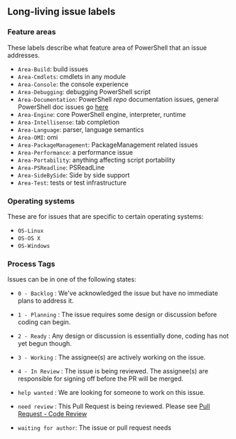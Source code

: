 ## Long-living issue labels

### Feature areas

These labels describe what feature area of PowerShell that an issue addresses.

* `Area-Build`: build issues
* `Area-Cmdlets`: cmdlets in any module
* `Area-Console`: the console experience
* `Area-Debugging`: debugging PowerShell script
* `Area-Documentation`: PowerShell *repo* documentation issues, general PowerShell doc issues go [here](https://github.com/PowerShell/PowerShell-Docs/issues)
* `Area-Engine`: core PowerShell engine, interpreter, runtime
* `Area-Intellisense`: tab completion
* `Area-Language`: parser, language semantics
* `Area-OMI`: omi
* `Area-PackageManagement`: PackageManagement related issues
* `Area-Performance`: a performance issue
* `Area-Portability`: anything affecting script portability
* `Area-PSReadline`: PSReadLine
* `Area-SideBySide`: Side by side support
* `Area-Test`: tests or test infrastructure

### Operating systems

These are for issues that are specific to certain operating systems:
* `OS-Linux`
* `OS-OS X`
* `OS-Windows`

### Process Tags

Issues can be in one of the following states:
* `0 - Backlog` : We've acknowledged the issue but have no immediate plans to address it.
* `1 - Planning` : The issue requires some design or discussion before coding can begin.
* `2 - Ready` : Any design or discussion is essentially done, coding has not yet begun though.
* `3 - Working` : The assignee(s) are actively working on the issue.
* `4 - In Review` : The issue is being reviewed.
The assignee(s) are responsible for signing off before the PR will be merged.

* `help wanted` : We are looking for someone to work on this issue.
* `need review` : This Pull Request is being reviewed.  Please see [Pull Request - Code Review](../../.github/CONTRIBUTING.md#pull-request-code-review)
* `waiting for author`: The issue or pull request needs 
